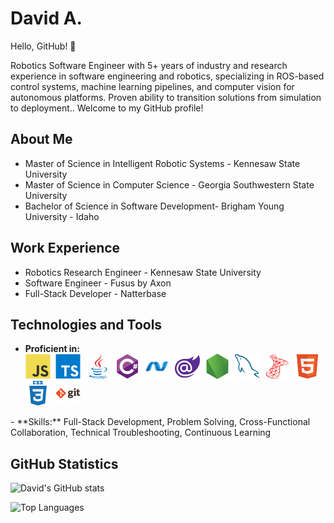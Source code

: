 # David A.

Hello, GitHub! 👋

Robotics Software Engineer with 5+ years of industry and research experience in software engineering and robotics, specializing in ROS-based control systems, machine learning pipelines, and computer vision for autonomous platforms. Proven ability to transition solutions from simulation to deployment.. Welcome to my GitHub profile!

## About Me
- Master of Science in Intelligent Robotic Systems - Kennesaw State University
- Master of Science in Computer Science - Georgia Southwestern State University
- Bachelor of Science in Software Development- Brigham Young University - Idaho

## Work Experience
- Robotics Research Engineer  - Kennesaw State University
- Software Engineer - Fusus by Axon
- Full-Stack Developer - Natterbase


## Technologies and Tools

- **Proficient in:** <div>
    <img src="https://github.com/devicons/devicon/blob/master/icons/javascript/javascript-original.svg" title="JavaScript" alt="JavaScript" width="40" height="40"/>&nbsp;
    <img src="https://github.com/devicons/devicon/blob/master/icons/typescript/typescript-original.svg" title="TypeScript" alt="TypeScript" width="40" height="40"/>&nbsp;
    <img src="https://github.com/devicons/devicon/blob/master/icons/java/java-original.svg" title="Java" alt="Java" width="40" height="40"/>&nbsp;
    <img src="https://github.com/devicons/devicon/blob/master/icons/csharp/csharp-original.svg" title="C#" alt="C#" width="40" height="40"/>&nbsp;
    <img src="https://github.com/devicons/devicon/blob/master/icons/dot-net/dot-net-original.svg" title=".NET Core" alt=".NET Core" width="40" height="40"/>&nbsp;
    <img src="https://github.com/devicons/devicon/blob/master/icons/blazor/blazor-original.svg" title="Blazor" alt="Blazor" width="40" height="40"/>&nbsp;
    <img src="https://github.com/devicons/devicon/blob/master/icons/nodejs/nodejs-original.svg" title="Node.js" alt="Node.js" width="40" height="40"/>&nbsp;
    <img src="https://github.com/devicons/devicon/blob/master/icons/mysql/mysql-original.svg" title="MySQL" alt="MySQL" width="40" height="40"/>&nbsp;
    <img src="https://github.com/devicons/devicon/blob/master/icons/microsoftsqlserver/microsoftsqlserver-plain.svg" title="SQL" alt="SQL" width="40" height="40"/>&nbsp;
    <img src="https://github.com/devicons/devicon/blob/master/icons/html5/html5-original.svg" title="HTML5" alt="HTML" width="40" height="40"/>&nbsp;
    <img src="https://github.com/devicons/devicon/blob/master/icons/css3/css3-plain-wordmark.svg" title="CSS3" alt="CSS" width="40" height="40"/>&nbsp;
    <img src="https://github.com/devicons/devicon/blob/master/icons/git/git-original-wordmark.svg" title="Git" alt="Git" width="40" height="40"/>
</div>
- **Skills:** Full-Stack Development, Problem Solving, Cross-Functional Collaboration, Technical Troubleshooting, Continuous Learning
 

## GitHub Statistics

![David's GitHub stats](https://github-readme-stats.vercel.app/api?username=davidadeogun&show_icons=true&theme=radical)

![Top Languages](https://github-readme-stats.vercel.app/api/top-langs/?username=davidadeogun&layout=compact&theme=radical)

